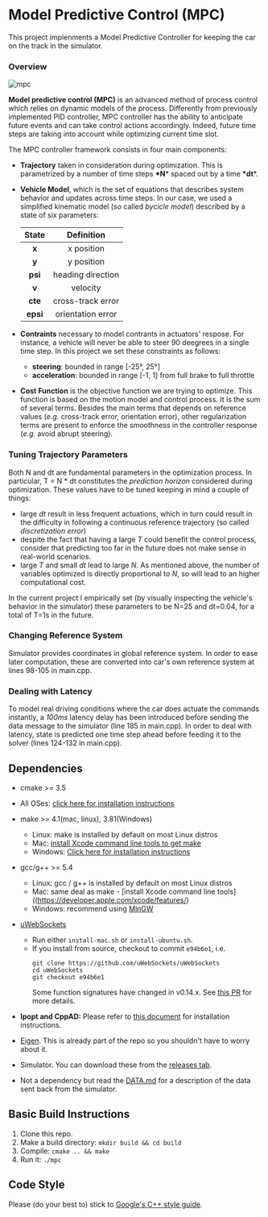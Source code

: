 # Model Predictive Control (MPC)
This project implenments a Model Predictive Controller for keeping the car on the track in the simulator.

### Overview

![mpc](mpc.gif)

**Model predictive control (MPC)** is an advanced method of process control which relies on dynamic models of the process. Differently from previously implemented PID controller, MPC controller has the ability to anticipate future events and can take control actions accordingly. Indeed, future time steps are taking into account while optimizing current time slot.

The MPC controller framework consists in four main components:

- **Trajectory** taken in consideration during optimization. This is parametrized by a number of time steps **\*N*** spaced out by a time **\*dt***. 

- **Vehicle Model**, which is the set of equations that describes system behavior and updates across time steps. In our case, we used a simplified kinematic model (so called *bycicle model*) described by a state of six parameters:

  |  State   |    Definition     |
  | :------: | :---------------: |
  |  **x**   |    x position     |
  |  **y**   |    y position     |
  | **psi**  | heading direction |
  |  **v**   |     velocity      |
  | **cte**  | cross-track error |
  | **epsi** | orientation error |

- **Contraints** necessary to model contrants in actuators' respose. For instance, a vehicle will never be able to steer 90 deegrees in a single time step. In this project we set these constraints as follows:

  - **steering**: bounded in range [-25°, 25°]
  - **acceleration**: bounded in range [-1, 1] from full brake to full throttle

- **Cost Function** is the objective function we are trying to optimize. This function is based on the motion model and control process. It is the sum of several terms. Besides the main terms that depends on reference values (*e.g.* cross-track error, orientation error), other regularization terms are present to enforce the smoothness in the controller response (*e.g.* avoid abrupt steering).

### Tuning Trajectory Parameters

Both N and dt are fundamental parameters in the optimization process. In particular, T = N \* dt constitutes the *prediction horizon* considered during optimization. These values have to be tuned keeping in mind a couple of things:

- large *dt* result in less frequent actuations, which in turn could result in the difficulty in following a continuous reference trajectory (so called *discretization error*)
- despite the fact that having a large *T* could benefit the control process, consider that predicting too far in the future does not make sense in real-world scenarios.
- large *T* and small *dt* lead to large *N*. As mentioned above, the number of variables optimized is directly proportional to *N*, so will lead to an higher computational cost.

In the current project I empirically set (by visually inspecting the vehicle's behavior in the simulator) these parameters to be N=25 and dt=0.04, for a total of T=1s in the future.

### Changing Reference System

Simulator provides coordinates in global reference system. In order to ease later computation, these are converted into car's own reference system at lines 98-105 in main.cpp.

### Dealing with Latency

To model real driving conditions where the car does actuate the commands instantly, a *100ms* latency delay has been introduced before sending the data message to the simulator (line 185 in main.cpp). In order to deal with latency, state is predicted one time step ahead before feeding it to the solver (lines 124-132 in main.cpp).

## Dependencies

* cmake >= 3.5
 * All OSes: [click here for installation instructions](https://cmake.org/install/)
* make >= 4.1(mac, linux), 3.81(Windows)
  * Linux: make is installed by default on most Linux distros
  * Mac: [install Xcode command line tools to get make](https://developer.apple.com/xcode/features/)
  * Windows: [Click here for installation instructions](http://gnuwin32.sourceforge.net/packages/make.htm)
* gcc/g++ >= 5.4
  * Linux: gcc / g++ is installed by default on most Linux distros
  * Mac: same deal as make - [install Xcode command line tools]((https://developer.apple.com/xcode/features/)
  * Windows: recommend using [MinGW](http://www.mingw.org/)
* [uWebSockets](https://github.com/uWebSockets/uWebSockets)
  * Run either `install-mac.sh` or `install-ubuntu.sh`.
  * If you install from source, checkout to commit `e94b6e1`, i.e.
    ```
    git clone https://github.com/uWebSockets/uWebSockets
    cd uWebSockets
    git checkout e94b6e1
    ```
    Some function signatures have changed in v0.14.x. See [this PR](https://github.com/udacity/CarND-MPC-Project/pull/3) for more details.

* **Ipopt and CppAD:** Please refer to [this document](https://github.com/udacity/CarND-MPC-Project/blob/master/install_Ipopt_CppAD.md) for installation instructions.
* [Eigen](http://eigen.tuxfamily.org/index.php?title=Main_Page). This is already part of the repo so you shouldn't have to worry about it.
* Simulator. You can download these from the [releases tab](https://github.com/udacity/self-driving-car-sim/releases).
* Not a dependency but read the [DATA.md](./DATA.md) for a description of the data sent back from the simulator.


## Basic Build Instructions

1. Clone this repo.
2. Make a build directory: `mkdir build && cd build`
3. Compile: `cmake .. && make`
4. Run it: `./mpc`

## Code Style

Please (do your best to) stick to [Google's C++ style guide](https://google.github.io/styleguide/cppguide.html).
